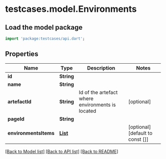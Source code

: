 # testcases.model.Environments

## Load the model package
```dart
import 'package:testcases/api.dart';
```

## Properties
Name | Type | Description | Notes
------------ | ------------- | ------------- | -------------
**id** | **String** |  | 
**name** | **String** |  | 
**artefactId** | **String** | Id of the artefact where environments is located | [optional] 
**pageId** | **String** |  | 
**environmentsItems** | [**List<CheckItem>**](CheckItem.md) |  | [optional] [default to const []]

[[Back to Model list]](../README.md#documentation-for-models) [[Back to API list]](../README.md#documentation-for-api-endpoints) [[Back to README]](../README.md)


